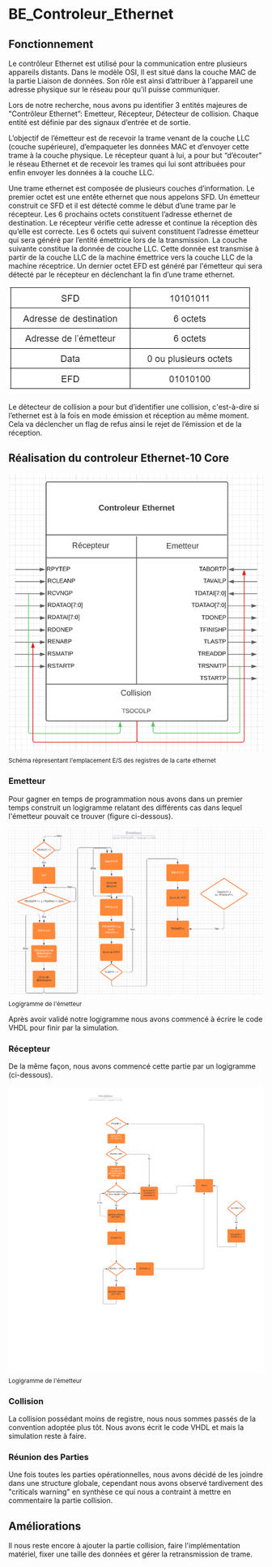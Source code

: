# BE_Controleur_Ethernet


## Fonctionnement

Le contrôleur Ethernet est utilisé pour la communication entre plusieurs appareils distants. 
Dans le modèle OSI, Il est situé dans la couche MAC de la partie Liaison de données. 
Son rôle est ainsi d’attribuer à l'appareil une adresse physique sur le réseau pour qu'il puisse communiquer.

Lors de notre recherche, nous avons pu identifier 3 entités majeures de "Contrôleur Ethernet”: Emetteur, Récepteur, Détecteur de collision. Chaque entité est définie par des signaux d’entrée et de sortie. 

L’objectif de l’émetteur est de recevoir la trame venant de la couche LLC (couche supérieure), d’empaqueter les données MAC et d’envoyer cette trame à la couche physique.
Le récepteur quant à lui, a pour but “d’écouter” le réseau Ethernet et de recevoir les trames qui lui sont attribuées pour enfin envoyer les données à la couche LLC.

Une trame ethernet est composée de plusieurs couches d’information. Le premier octet est une entête ethernet que nous appelons SFD. Un émetteur construit ce SFD et il est détecté comme le début d’une trame par le récepteur. Les 6 prochains octets constituent l’adresse ethernet de destination. Le récepteur vérifie cette adresse et continue la réception dès qu’elle est correcte. Les 6 octets qui suivent constituent l’adresse émetteur qui sera généré par l’entité émettrice lors de la transmission. La couche suivante constitue la donnée de couche LLC. Cette donnée est transmise à partir de la couche LLC de la machine émettrice vers la couche LLC de la machine réceptrice. Un dernier octet EFD est généré par l'émetteur qui sera détecté par le récepteur en déclenchant la fin d’une trame ethernet.

![This is an image](https://github.com/mdescham22/BE_Controleur_Ethernet/blob/main/image_readme/f1.PNG)

Le détecteur de collision a pour but d’identifier une collision, c'est-à-dire si l’ethernet est à la fois en mode émission et réception au même moment. Cela va déclencher un flag de refus ainsi le rejet de l’émission et de la réception. 


## Réalisation du controleur Ethernet-10 Core

![This is an image](https://github.com/mdescham22/BE_Controleur_Ethernet/blob/main/image_readme/f2.PNG)
<sub>Schéma répresentant l'emplacement E/S des registres de la carte ethernet</sub>

### Emetteur

Pour gagner en temps de programmation nous avons dans un premier temps construit un logigramme relatant des différents cas dans lequel l'émetteur pouvait ce trouver (figure ci-dessous).

![This is an image](https://github.com/mdescham22/BE_Controleur_Ethernet/blob/main/image_readme/f3.PNG)
<sub>Logigramme de l'émetteur</sub>

Après avoir validé notre logigramme nous avons commencé à écrire le code VHDL pour finir par la simulation.

### Récepteur

De la même façon, nous avons commencé cette partie par un logigramme (ci-dessous).

![This is an image](https://github.com/mdescham22/BE_Controleur_Ethernet/blob/main/image_readme/f4.PNG)
<sub>Logigramme de l'émetteur</sub>
### Collision

La collision possédant moins de registre, nous nous sommes passés de la convention adoptée plus tôt. Nous avons écrit le code VHDL et mais la simulation reste à faire.

### Réunion des Parties

Une fois toutes les parties opérationnelles, nous avons décidé de les joindre dans une structure globale, cependant nous avons observé tardivement des "criticals warning" en synthèse ce qui nous a contraint à mettre en commentaire la partie collision.

## Améliorations

Il nous reste encore à ajouter la partie collision, faire l'implémentation matériel, fixer une taille des données et gérer la retransmission de trame.
